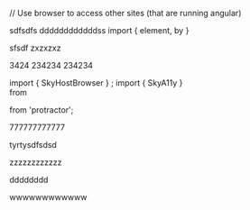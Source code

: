 // Use browser to access other sites (that are running angular)
 
 sdfsdfs ddddddddddddss
import { element, by }

sfsdf
zxzxzxz
 
 
3424
234234
234234
 

import { SkyHostBrowser } ;
import { SkyA11y }  
 from 
 
 from 'protractor';

777777777777

tyrtysdfsdsd

 
zzzzzzzzzzzz

dddddddd
 
wwwwwwwwwwww
 
 